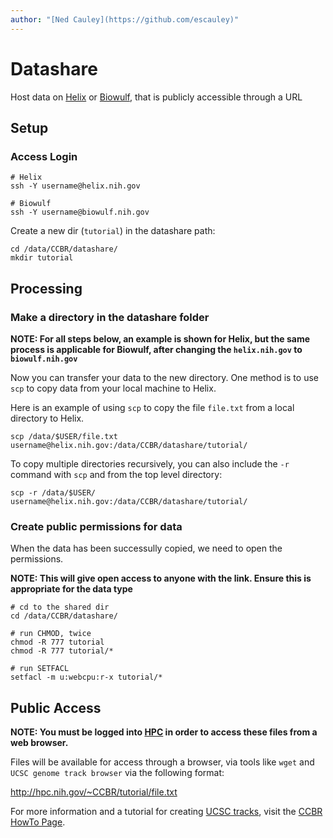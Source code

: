 ```yaml
---
author: "[Ned Cauley](https://github.com/escauley)"
---
```


# Datashare

Host data on [Helix](https://hpc.nih.gov/systems/) or [Biowulf](https://hpc.nih.gov/systems/), that is publicly accessible through a URL

## Setup

### Access Login

```
# Helix
ssh -Y username@helix.nih.gov

# Biowulf
ssh -Y username@biowulf.nih.gov
```

Create a new dir (`tutorial`) in the datashare path:

```
cd /data/CCBR/datashare/
mkdir tutorial
```

## Processing

### Make a directory in the datashare folder

**NOTE: For all steps below, an example is shown for Helix, but the same process is applicable for Biowulf, after changing the `helix.nih.gov` to `biowulf.nih.gov`**

Now you can transfer your data to the new directory. One method is to use `scp` to copy data from your local machine to Helix. 

Here is an example of using `scp` to copy the file `file.txt` from a local directory to Helix. 

```
scp /data/$USER/file.txt username@helix.nih.gov:/data/CCBR/datashare/tutorial/
```

To copy multiple directories recursively, you can also include the `-r` command with `scp` and from the top level directory:

```
scp -r /data/$USER/ username@helix.nih.gov:/data/CCBR/datashare/tutorial/
```

### Create public permissions for data

When the data has been successully copied, we need to open the permissions. 

**NOTE: This will give open access to anyone with the link. Ensure this is appropriate for the data type**

```
# cd to the shared dir
cd /data/CCBR/datashare/

# run CHMOD, twice
chmod -R 777 tutorial
chmod -R 777 tutorial/*

# run SETFACL
setfacl -m u:webcpu:r-x tutorial/*
```

## Public Access

**NOTE: You must be logged into [HPC](https://hpc.nih.gov/) in order to access these files from a web browser.**

Files will be available for access through a browser, via tools like `wget` and `UCSC genome track browser` via the following format:

http://hpc.nih.gov/~CCBR/tutorial/file.txt

For more information and a tutorial for creating [UCSC tracks](https://ccbr.github.io/HowTos/UCSC/overview/), visit the [CCBR HowTo Page](https://ccbr.github.io/HowTos/).